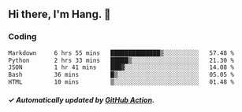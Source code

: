 ## Hi there, I'm Hang. 👋

### Coding

<!--START_SECTION:waka-->

```txt
Markdown     6 hrs 55 mins   ██████████████▒░░░░░░░░░░   57.48 %
Python       2 hrs 33 mins   █████▒░░░░░░░░░░░░░░░░░░░   21.30 %
JSON         1 hr 41 mins    ███▓░░░░░░░░░░░░░░░░░░░░░   14.08 %
Bash         36 mins         █▒░░░░░░░░░░░░░░░░░░░░░░░   05.05 %
HTML         10 mins         ▒░░░░░░░░░░░░░░░░░░░░░░░░   01.48 %
```

<!--END_SECTION:waka-->

##### ✓ Automatically updated by [GitHub Action](https://github.com/huhuhang/huhuhang/actions).
